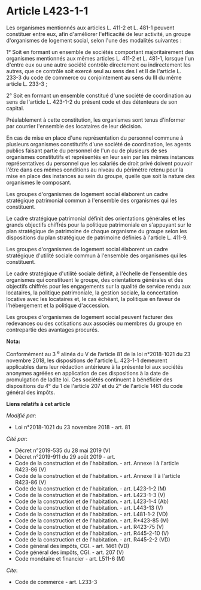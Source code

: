 # Article L423-1-1

Les organismes mentionnés aux articles L. 411-2 et L. 481-1 peuvent constituer entre eux, afin d'améliorer l'efficacité de
leur activité, un groupe d'organismes de logement social, selon l'une des modalités suivantes :

1° Soit en formant un ensemble de sociétés comportant majoritairement des organismes mentionnés aux mêmes articles L. 411-2
et L. 481-1, lorsque l'un d'entre eux ou une autre société contrôle directement ou indirectement les autres, que ce contrôle
soit exercé seul au sens des I et II de l'article L. 233-3 du code de commerce ou conjointement au sens du III du même
article L. 233-3 ;

2° Soit en formant un ensemble constitué d'une société de coordination au sens de l'article L. 423-1-2 du présent code et des
détenteurs de son capital.

Préalablement à cette constitution, les organismes sont tenus d'informer par courrier l'ensemble des locataires de leur
décision.

En cas de mise en place d'une représentation du personnel commune à plusieurs organismes constitutifs d'une société de
coordination, les agents publics faisant partie du personnel de l'un ou de plusieurs de ses organismes constitutifs et
représentés en leur sein par les mêmes instances représentatives du personnel que les salariés de droit privé doivent pouvoir
l'être dans ces mêmes conditions au niveau du périmètre retenu pour la mise en place des instances au sein du groupe, quelle
que soit la nature des organismes le composant.

Les groupes d'organismes de logement social élaborent un cadre stratégique patrimonial commun à l'ensemble des organismes qui
les constituent.

Le cadre stratégique patrimonial définit des orientations générales et les grands objectifs chiffrés pour la politique
patrimoniale en s'appuyant sur le plan stratégique de patrimoine de chaque organisme du groupe selon les dispositions du plan
stratégique de patrimoine définies à l'article L. 411-9.

Les groupes d'organismes de logement social élaborent un cadre stratégique d'utilité sociale commun à l'ensemble des
organismes qui les constituent.

Le cadre stratégique d'utilité sociale définit, à l'échelle de l'ensemble des organismes qui constituent le groupe, des
orientations générales et des objectifs chiffrés pour les engagements sur la qualité de service rendu aux locataires, la
politique patrimoniale, la gestion sociale, la concertation locative avec les locataires et, le cas échéant, la politique en
faveur de l'hébergement et la politique d'accession.

Les groupes d'organismes de logement social peuvent facturer des redevances ou des cotisations aux associés ou membres du
groupe en contrepartie des avantages procurés.

**Nota:**

Conformément au 3
  <sup>e</sup> alinéa du V de l’article 81 de la loi n°2018-1021 du 23 novembre 2018, les dispositions de l'article L.
423-1-1 demeurent applicables dans leur rédaction antérieure à la présente loi aux sociétés anonymes agréées en application
de ces dispositions à la date de promulgation de ladite loi. Ces sociétés continuent à bénéficier des dispositions du 4° du 1
de l'article 207 et du 2° de l'article 1461 du code général des impôts.

**Liens relatifs à cet article**

_Modifié par_:

  - Loi n°2018-1021 du 23 novembre 2018 - art. 81

_Cité par_:

  - Décret n°2019-535 du 28 mai 2019 (V)
  - Décret n°2019-911 du 29 août 2019 - art.
  - Code de la construction et de l'habitation. - art. Annexe I à l'article R423-86 (V)
  - Code de la construction et de l'habitation. - art. Annexe II à l'article R423-86 (V)
  - Code de la construction et de l'habitation. - art. L423-1-2 (M)
  - Code de la construction et de l'habitation. - art. L423-1-3 (V)
  - Code de la construction et de l'habitation. - art. L423-1-4 (Ab)
  - Code de la construction et de l'habitation. - art. L443-13 (V)
  - Code de la construction et de l'habitation. - art. L481-1-2 (VD)
  - Code de la construction et de l'habitation. - art. R*423-85 (M)
  - Code de la construction et de l'habitation. - art. R423-75 (V)
  - Code de la construction et de l'habitation. - art. R445-2-10 (V)
  - Code de la construction et de l'habitation. - art. R445-2-2 (VD)
  - Code général des impôts, CGI. - art. 1461 (VD)
  - Code général des impôts, CGI. - art. 207 (V)
  - Code monétaire et financier - art. L511-6 (M)

_Cite_:

  - Code de commerce - art. L233-3
